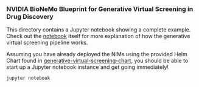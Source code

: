 ### NVIDIA BioNeMo Blueprint for Generative Virtual Screening in Drug Discovery

This directory contains a Jupyter notebook showing a complete example. Check out the
[notebook](./generative-virtual-screening.ipynb) itself for more explanation of
how the generative virtual screening pipeline works.

Assuming you have already deployed the NIMs using the provided Helm Chart 
found in [generative-virtual-screening-chart](../generative-virtual-screening-chart), you should be able to start up a Jupyter notebook 
instance and get going immediately!

```bash
jupyter notebook
```


